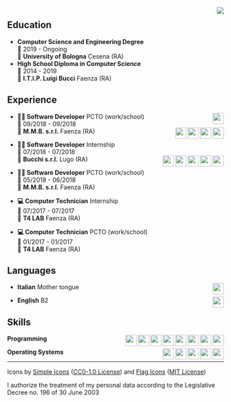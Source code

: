 <img align="right" src="https://zxing.org/w/chart?cht=qr&chs=230x230&chld=L&choe=UTF-8&chl=MECARD%3AN%3AManuel+Quarneti%3BURL%3Ahttps%5C%3A%2F%2Fquarno.xyz%3BEMAIL%3Amanuelquarneti%40gmail.com%3B%3B" />

## Education

- **Computer Science and Engineering Degree**\
📆 2019 - Ongoing\
📍 **University of Bologna** Cesena (RA)
- **High School Diploma in Computer Science**\
📆 2014 - 2019\
📍 **I.T.I.P. Luigi Bucci** Faenza (RA)

## Experience

<img align="right" width="26px" src="https://cdn.jsdelivr.net/npm/simple-icons@v3/icons/csharp.svg" />

- **👨‍💻 Software Developer** PCTO (work/school)\
📆 09/2018 - 09/2018\
📍 **M.M.B. s.r.l.** Faenza (RA)
<img align="right" width="26px" src="https://cdn.jsdelivr.net/npm/simple-icons@v3/icons/html5.svg" /><img align="right" width="26px" src="https://cdn.jsdelivr.net/npm/simple-icons@v3/icons/css3.svg" /><img align="right" width="26px" src="https://cdn.jsdelivr.net/npm/simple-icons@v3/icons/javascript.svg" /><img align="right" width="26px" src="https://cdn.jsdelivr.net/npm/simple-icons@v3/icons/python.svg" />

- **👨‍💻 Software Developer** Internship\
📆 07/2018 - 07/2018\
📍 **Bucchi s.r.l.** Lugo (RA)
<img align="right" width="26px" src="https://cdn.jsdelivr.net/npm/simple-icons@v3/icons/html5.svg" /><img align="right" width="26px" src="https://cdn.jsdelivr.net/npm/simple-icons@v3/icons/css3.svg" /><img align="right" width="26px" src="https://cdn.jsdelivr.net/npm/simple-icons@v3/icons/javascript.svg" /><img align="right" width="26px" src="https://cdn.jsdelivr.net/npm/simple-icons@v3/icons/csharp.svg" /><img align="right" width="26px" src="https://cdn.jsdelivr.net/npm/simple-icons@v3/icons/wordpress.svg" />

- **👨‍💻 Software Developer** PCTO (work/school)\
📆 05/2018 - 06/2018\
📍 **M.M.B. s.r.l.** Faenza (RA)

- **💻 Computer Technician** Internship\
📆 07/2017 - 07/2017\
📍 **T4 LAB** Faenza (RA)

- **💻 Computer Technician** PCTO (work/school)\
📆 01/2017 - 01/2017\
📍 **T4 LAB** Faenza (RA)

## Languages

<img align="right" width="26px" src="https://cdn.jsdelivr.net/npm/flag-icon-css@3.5.0/flags/4x3/it.svg" />

- **Italian** Mother tongue
<img align="right" width="26px" src="https://cdn.jsdelivr.net/npm/flag-icon-css@3.5.0/flags/4x3/gb-eng.svg" />

- **English** B2

## Skills

<img align="right" width="26px" src="https://cdn.jsdelivr.net/npm/simple-icons@v3/icons/c.svg" /><img align="right" width="26px" src="https://cdn.jsdelivr.net/npm/simple-icons@v3/icons/cplusplus.svg" /><img align="right" width="26px" src="https://cdn.jsdelivr.net/npm/simple-icons@v3/icons/csharp.svg" /><img align="right" width="26px" src="https://cdn.jsdelivr.net/npm/simple-icons@v3/icons/python.svg" /><img align="right" width="26px" src="https://cdn.jsdelivr.net/npm/simple-icons@v3/icons/go.svg" /><img align="right" width="26px" src="https://cdn.jsdelivr.net/npm/simple-icons@v3/icons/php.svg" /><img align="right" width="26px" src="https://cdn.jsdelivr.net/npm/simple-icons@v3/icons/gnubash.svg" /><img align="right" width="26px" src="https://cdn.jsdelivr.net/npm/simple-icons@v3/icons/mysql.svg" />

**Programming**

<img align="right" width="26px" src="https://cdn.jsdelivr.net/npm/simple-icons@v3/icons/windows.svg" /><img align="right" width="26px" src="https://cdn.jsdelivr.net/npm/simple-icons@v3/icons/ubuntu.svg" /><img align="right" width="26px" src="https://cdn.jsdelivr.net/npm/simple-icons@v3/icons/debian.svg" /><img align="right" width="26px" src="https://cdn.jsdelivr.net/npm/simple-icons@v3/icons/fedora.svg" /><img align="right" width="26px" src="https://cdn.jsdelivr.net/npm/simple-icons@v3/icons/archlinux.svg" />

**Operating Systems**

---

Icons by [Simple Icons](https://simpleicons.org/) ([CC0-1.0 License](https://raw.githubusercontent.com/simple-icons/simple-icons/develop/LICENSE.md)) and [Flag Icons](https://flagicons.lipis.dev/) ([MIT License](https://raw.githubusercontent.com/lipis/flag-icon-css/master/LICENSE))

I authorize the treatment of my personal data according to the Legislative Decree no. 196 of 30 June 2003
